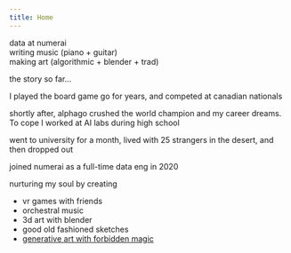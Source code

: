 ```yaml
---
title: Home
---
```


<div class="about">

data at numerai \
writing music (piano + guitar) \
making art (algorithmic + blender + trad)

the story so far...

I played the board game go for years, and competed at canadian nationals

shortly after, alphago crushed the world champion and my career dreams. To cope I worked at AI labs during high school

went to university for a month, lived with 25 strangers in the desert, and then dropped out

joined numerai as a full-time data eng in 2020

nurturing my soul by creating
- vr games with friends
- orchestral music
- 3d art with blender
- good old fashioned sketches
- <a target="_blank" href="https://twitter.com/LiamHinzman/status/1496168406931759110">generative art with forbidden magic
</div>
